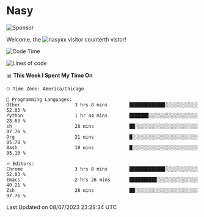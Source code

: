 # Nasy

<!--
<p align="center">
<img height="200" src="https://github-readme-stats.vercel.app/api?username=nasyxx&count_private=true&show_icons=true&theme=dracula&include_all_commits=true"/>
<img height="200" src="https://github-readme-stats.vercel.app/api/top-langs/?username=nasyxx&theme=dracula&hide=html,jupyter+notebook&count_private=true&show_icons=true"/>
</p>

  
----------------
-->

![Sponsor](https://img.shields.io/static/v1.svg?label=Sponsor&message=%E2%9D%A4&logo=GitHub&style=flat&color=pink)
 
Welcome, the ![nasyxx visitor counter](https://count.getloli.com/get/@nasyxx?theme=rule34)th vistor!
 
<!--START_SECTION:waka-->
![Code Time](http://img.shields.io/badge/Code%20Time-3%2C595%20hrs%2029%20mins-blue)

![Lines of code](https://img.shields.io/badge/From%20Hello%20World%20I%27ve%20Written-6.3%20million%20lines%20of%20code-blue)

📊 **This Week I Spent My Time On** 

```text
🕑︎ Time Zone: America/Chicago

💬 Programming Languages: 
Other                    3 hrs 8 mins        █████████████░░░░░░░░░░░░   52.03 % 
Python                   1 hr 44 mins        ███████░░░░░░░░░░░░░░░░░░   28.63 % 
sh                       28 mins             ██░░░░░░░░░░░░░░░░░░░░░░░   07.76 % 
Org                      21 mins             █░░░░░░░░░░░░░░░░░░░░░░░░   05.78 % 
Bash                     18 mins             █░░░░░░░░░░░░░░░░░░░░░░░░   05.10 % 

🔥 Editors: 
Chrome                   3 hrs 8 mins        █████████████░░░░░░░░░░░░   52.03 % 
Emacs                    2 hrs 26 mins       ██████████░░░░░░░░░░░░░░░   40.21 % 
Zsh                      28 mins             ██░░░░░░░░░░░░░░░░░░░░░░░   07.76 % 
```


 Last Updated on 08/07/2023 23:28:34 UTC
<!--END_SECTION:waka-->

<!-- ![visitors](https://visitor-badge.laobi.icu/badge?page_id=nasyxx.nasyxx) -->
